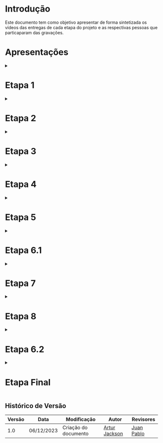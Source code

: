 # Introdução

Este documento tem como objetivo apresentar de forma sintetizada os vídeos das entregas de cada etapa do projeto e as respectivas pessoas que particaparam das gravações.

# Apresentações

<details>

<summary>
<h1>Etapa 1</h1>
</summary>

<p style="text-align: center"><iframe width="560" height="315" src="https://www.youtube.com/embed/rn-6kxlx5rc?si=ABlQYfBaHIGEBzaB" title="YouTube video player" frameborder="0" allow="accelerometer; autoplay; clipboard-write; encrypted-media; gyroscope; picture-in-picture; web-share" allowfullscreen></iframe></p>

<p style="text-align: center">
<a href="https://www.youtube.com/watch?v=rn-6kxlx5rc">Link do vídeo</a>
</p>

<h3>Participantes:</h3>

<p><a href="https://github.com/Amandaaaaabreu">Amanda Gonçalves</a></p>
<p><a href="https://github.com/arthurrsousa">Arthur Sousa</a></p>
<p><a href="https://github.com/artur-jack">Artur Jackson</a></p>
<p><a href="https://github.com/FauseSkyWalker">Fause Carlos</a></p>
<p><a href="https://github.com/FHansen98">Felipe Hansen</a></p>
<p><a href="https://github.com/Juan-Ricarte">Juan Pablo</a></p>
<p><a href="https://github.com/lucaslobao-18">Lucas Lobão</a></p>

</details>

<details>

<summary>
<h1>Etapa 2</h1>
</summary>

<p style="text-align: center"><iframe width="560" height="315" src="https://www.youtube.com/embed/z1MTTTUfaYU?si=sjmYOHnpGLRZagwS" title="YouTube video player" frameborder="0" allow="accelerometer; autoplay; clipboard-write; encrypted-media; gyroscope; picture-in-picture; web-share" allowfullscreen></iframe></p>

<p style="text-align: center">
<a href="https://youtu.be/z1MTTTUfaYU">Link do vídeo</a>
</p>

<h3>Participantes:</h3>

<p><a href="https://github.com/Amandaaaaabreu">Amanda Gonçalves</a></p>
<p><a href="https://github.com/arthurrsousa">Arthur Sousa</a></p>
<p><a href="https://github.com/artur-jack">Artur Jackson</a></p>
<p><a href="https://github.com/FauseSkyWalker">Fause Carlos</a></p>
<p><a href="https://github.com/FHansen98">Felipe Hansen</a></p>
<p><a href="https://github.com/Juan-Ricarte">Juan Pablo</a></p>
<p><a href="https://github.com/lucaslobao-18">Lucas Lobão</a></p>

</details>


<details>

<summary>
<h1>Etapa 3</h1>
</summary>

<p style="text-align: center"><iframe width="560" height="315" src="https://www.youtube.com/embed/Dk47CFnf1pM?si=CE8TwEPE13Acyvh-" title="YouTube video player" frameborder="0" allow="accelerometer; autoplay; clipboard-write; encrypted-media; gyroscope; picture-in-picture; web-share" allowfullscreen></iframe></p>

<p style="text-align: center">
<a href="https://youtu.be/Dk47CFnf1pM">Link do vídeo</a>
</p>

<h3>Participantes:</h3>

<p><a href="https://github.com/Amandaaaaabreu">Amanda Gonçalves</a></p>
<p><a href="https://github.com/arthurrsousa">Arthur Sousa</a></p>
<p><a href="https://github.com/artur-jack">Artur Jackson</a></p>
<p><a href="https://github.com/FauseSkyWalker">Fause Carlos</a></p>
<p><a href="https://github.com/FHansen98">Felipe Hansen</a></p>
<p><a href="https://github.com/Juan-Ricarte">Juan Pablo</a></p>
<p><a href="https://github.com/lucaslobao-18">Lucas Lobão</a></p>

</details>


<details>

<summary>
<h1>Etapa 4</h1>
</summary>

<p style="text-align: center"><iframe width="560" height="315" src="https://www.youtube.com/embed/PtNKCpDUTOU?si=_LyiL11EpKGPJpR4" title="YouTube video player" frameborder="0" allow="accelerometer; autoplay; clipboard-write; encrypted-media; gyroscope; picture-in-picture; web-share" allowfullscreen></iframe></p>

<p style="text-align: center">
<a href="https://youtu.be/PtNKCpDUTOU">Link do vídeo</a>
</p>

<h3>Participantes:</h3>

<p><a href="https://github.com/Amandaaaaabreu">Amanda Gonçalves</a></p>
<p><a href="https://github.com/arthurrsousa">Arthur Sousa</a></p>
<p><a href="https://github.com/artur-jack">Artur Jackson</a></p>
<p><a href="https://github.com/FauseSkyWalker">Fause Carlos</a></p>
<p><a href="https://github.com/FHansen98">Felipe Hansen</a></p>
<p><a href="https://github.com/Juan-Ricarte">Juan Pablo</a></p>
<p><a href="https://github.com/lucaslobao-18">Lucas Lobão</a></p>

</details>


<details>

<summary>
<h1>Etapa 5</h1>
</summary>

<p style="text-align: center"><iframe width="560" height="315" src="https://www.youtube.com/embed/LkH3uo9EATE?si=VIpBqzf3LLUC6f3i" title="YouTube video player" frameborder="0" allow="accelerometer; autoplay; clipboard-write; encrypted-media; gyroscope; picture-in-picture; web-share" allowfullscreen></iframe></p>

<p style="text-align: center">
<a href="https://youtu.be/LkH3uo9EATE">Link do vídeo</a>
</p>

<h3>Participantes:</h3>

<p><a href="https://github.com/Amandaaaaabreu">Amanda Gonçalves</a></p>
<p><a href="https://github.com/arthurrsousa">Arthur Sousa</a></p>
<p><a href="https://github.com/artur-jack">Artur Jackson</a></p>
<p><a href="https://github.com/FauseSkyWalker">Fause Carlos</a></p>
<p><a href="https://github.com/FHansen98">Felipe Hansen</a></p>
<p><a href="https://github.com/Juan-Ricarte">Juan Pablo</a></p>
<p><a href="https://github.com/lucaslobao-18">Lucas Lobão</a></p>

</details>


<details>

<summary>
<h1>Etapa 6.1</h1>
</summary>

<p style="text-align: center"><iframe width="560" height="315" src="https://www.youtube.com/embed/ZlqJqFgWjWE?si=uW4trWH9E9ZJ6kCO" title="YouTube video player" frameborder="0" allow="accelerometer; autoplay; clipboard-write; encrypted-media; gyroscope; picture-in-picture; web-share" allowfullscreen></iframe></p>

<p style="text-align: center">
<a href="https://youtu.be/ZlqJqFgWjWE">Link do vídeo</a>
</p>

<h3>Participantes:</h3>

<p><a href="https://github.com/Amandaaaaabreu">Amanda Gonçalves</a></p>
<p><a href="https://github.com/arthurrsousa">Arthur Sousa</a></p>
<p><a href="https://github.com/artur-jack">Artur Jackson</a></p>
<p><a href="https://github.com/FauseSkyWalker">Fause Carlos</a></p>
<p><a href="https://github.com/FHansen98">Felipe Hansen</a></p>
<p><a href="https://github.com/Juan-Ricarte">Juan Pablo</a></p>
<p><a href="https://github.com/lucaslobao-18">Lucas Lobão</a></p>

</details>

<details>

<summary>
<h1>Etapa 7</h1>
</summary>

<p style="text-align: center"><iframe width="560" height="315" src="https://www.youtube.com/embed/k0sB_bqg3Rw?si=RaaDO3XIYgZSVRWR" title="YouTube video player" frameborder="0" allow="accelerometer; autoplay; clipboard-write; encrypted-media; gyroscope; picture-in-picture; web-share" allowfullscreen></iframe></p>

<p style="text-align: center">
<a href="https://youtu.be/k0sB_bqg3Rw">Link do vídeo</a>
</p>

<h3>Participantes:</h3>

<p><a href="https://github.com/Amandaaaaabreu">Amanda Gonçalves</a></p>
<p><a href="https://github.com/arthurrsousa">Arthur Sousa</a></p>
<p><a href="https://github.com/artur-jack">Artur Jackson</a></p>
<p><a href="https://github.com/FauseSkyWalker">Fause Carlos</a></p>
<p><a href="https://github.com/FHansen98">Felipe Hansen</a></p>
<p><a href="https://github.com/Juan-Ricarte">Juan Pablo</a></p>
<p><a href="https://github.com/lucaslobao-18">Lucas Lobão</a></p>

</details>

<details>

<summary>
<h1>Etapa 8</h1>
</summary>

<p style="text-align: center"><iframe width="560" height="315" src="https://www.youtube.com/embed/kOkTDN6PXhA?si=jN8IokJeKwGyDc-c" title="YouTube video player" frameborder="0" allow="accelerometer; autoplay; clipboard-write; encrypted-media; gyroscope; picture-in-picture; web-share" allowfullscreen></iframe></p>

<p style="text-align: center">
<a href="https://youtu.be/kOkTDN6PXhA">Link do vídeo</a>
</p>

<h3>Participantes:</h3>

<p><a href="https://github.com/Amandaaaaabreu">Amanda Gonçalves</a></p>
<p><a href="https://github.com/arthurrsousa">Arthur Sousa</a></p>
<p><a href="https://github.com/artur-jack">Artur Jackson</a></p>
<p><a href="https://github.com/FauseSkyWalker">Fause Carlos</a></p>
<p><a href="https://github.com/FHansen98">Felipe Hansen</a></p>
<p><a href="https://github.com/Juan-Ricarte">Juan Pablo</a></p>
<p><a href="https://github.com/lucaslobao-18">Lucas Lobão</a></p>

</details>

<details>

<summary>
<h1>Etapa 6.2</h1>
</summary>

<p style="text-align: center"><iframe width="560" height="315" src="https://www.youtube.com/embed/wnLg9bufeBQ?si=1nCMBjO29-4WAHD0" title="YouTube video player" frameborder="0" allow="accelerometer; autoplay; clipboard-write; encrypted-media; gyroscope; picture-in-picture; web-share" allowfullscreen></iframe></p>

<p style="text-align: center">
<a href="https://www.youtube.com/watch?v=wnLg9bufeBQ">Link do vídeo</a>
</p>

<h3>Participantes:</h3>

<p><a href="https://github.com/Amandaaaaabreu">Amanda Gonçalves</a></p>
<p><a href="https://github.com/arthurrsousa">Arthur Sousa</a></p>
<p><a href="https://github.com/artur-jack">Artur Jackson</a></p>
<p><a href="https://github.com/FauseSkyWalker">Fause Carlos</a></p>
<p><a href="https://github.com/FHansen98">Felipe Hansen</a></p>
<p><a href="https://github.com/Juan-Ricarte">Juan Pablo</a></p>
<p><a href="https://github.com/lucaslobao-18">Lucas Lobão</a></p>

</details>

<details>

<summary>
<h1>Etapa Final</h1>
</summary>

<p style="text-align: center"><iframe width="560" height="315" src="https://www.youtube.com/embed/BEF4VuhxAfA?si=w90fqUI2NZFMURbL" title="YouTube video player" frameborder="0" allow="accelerometer; autoplay; clipboard-write; encrypted-media; gyroscope; picture-in-picture; web-share" allowfullscreen></iframe></p>

<h3>Participantes:</h3>

<p><a href="https://github.com/Amandaaaaabreu">Amanda Gonçalves</a></p>
<p><a href="https://github.com/arthurrsousa">Arthur Sousa</a></p>
<p><a href="https://github.com/artur-jack">Artur Jackson</a></p>
<p><a href="https://github.com/FauseSkyWalker">Fause Carlos</a></p>
<p><a href="https://github.com/FHansen98">Felipe Hansen</a></p>
<p><a href="https://github.com/Juan-Ricarte">Juan Pablo</a></p>
<p><a href="https://github.com/lucaslobao-18">Lucas Lobão</a></p>

</details>

## Histórico de Versão

| Versão | Data       | Modificação                             | Autor                         | Revisores                         |
| ------ | ---------- | --------------------------------------- | ----------------------------- | ----------------------------- |
|    1.0   |   06/12/2023   |   Criação do documento | [Artur Jackson](https://github.com/artur-jack)| [Juan Pablo](https://github.com/Juan-Ricarte) |